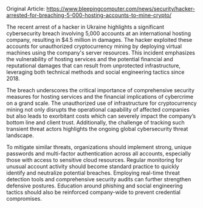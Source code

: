 Original Article: https://www.bleepingcomputer.com/news/security/hacker-arrested-for-breaching-5-000-hosting-accounts-to-mine-crypto/

The recent arrest of a hacker in Ukraine highlights a significant cybersecurity breach involving 5,000 accounts at an international hosting company, resulting in $4.5 million in damages. The hacker exploited these accounts for unauthorized cryptocurrency mining by deploying virtual machines using the company's server resources. This incident emphasizes the vulnerability of hosting services and the potential financial and reputational damages that can result from unprotected infrastructure, leveraging both technical methods and social engineering tactics since 2018.

The breach underscores the critical importance of comprehensive security measures for hosting services and the financial implications of cybercrime on a grand scale. The unauthorized use of infrastructure for cryptocurrency mining not only disrupts the operational capability of affected companies but also leads to exorbitant costs which can severely impact the company’s bottom line and client trust. Additionally, the challenge of tracking such transient threat actors highlights the ongoing global cybersecurity threat landscape.

To mitigate similar threats, organizations should implement strong, unique passwords and multi-factor authentication across all accounts, especially those with access to sensitive cloud resources. Regular monitoring for unusual account activity should become standard practice to quickly identify and neutralize potential breaches. Employing real-time threat detection tools and comprehensive security audits can further strengthen defensive postures. Education around phishing and social engineering tactics should also be reinforced company-wide to prevent credential compromises.